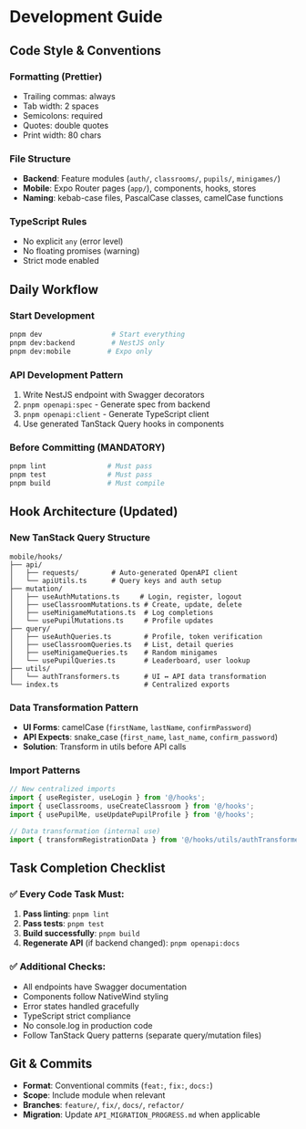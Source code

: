 # Development Guide

## Code Style & Conventions

### Formatting (Prettier)
- Trailing commas: always
- Tab width: 2 spaces  
- Semicolons: required
- Quotes: double quotes
- Print width: 80 chars

### File Structure
- **Backend**: Feature modules (`auth/`, `classrooms/`, `pupils/`, `minigames/`)
- **Mobile**: Expo Router pages (`app/`), components, hooks, stores
- **Naming**: kebab-case files, PascalCase classes, camelCase functions

### TypeScript Rules
- No explicit `any` (error level)
- No floating promises (warning)
- Strict mode enabled

## Daily Workflow

### Start Development
```bash
pnpm dev                 # Start everything
pnpm dev:backend         # NestJS only
pnpm dev:mobile         # Expo only
```

### API Development Pattern
1. Write NestJS endpoint with Swagger decorators
2. `pnpm openapi:spec` - Generate spec from backend
3. `pnpm openapi:client` - Generate TypeScript client
4. Use generated TanStack Query hooks in components

### Before Committing (MANDATORY)
```bash
pnpm lint               # Must pass
pnpm test               # Must pass
pnpm build              # Must compile
```

## Hook Architecture (Updated)

### New TanStack Query Structure
```
mobile/hooks/
├── api/
│   ├── requests/        # Auto-generated OpenAPI client
│   └── apiUtils.ts      # Query keys and auth setup
├── mutation/
│   ├── useAuthMutations.ts     # Login, register, logout
│   ├── useClassroomMutations.ts # Create, update, delete
│   ├── useMinigameMutations.ts  # Log completions
│   └── usePupilMutations.ts     # Profile updates
├── query/
│   ├── useAuthQueries.ts        # Profile, token verification
│   ├── useClassroomQueries.ts   # List, detail queries
│   ├── useMinigameQueries.ts    # Random minigames
│   └── usePupilQueries.ts       # Leaderboard, user lookup
├── utils/
│   └── authTransformers.ts      # UI ↔ API data transformation
└── index.ts                     # Centralized exports
```

### Data Transformation Pattern
- **UI Forms**: camelCase (`firstName`, `lastName`, `confirmPassword`)
- **API Expects**: snake_case (`first_name`, `last_name`, `confirm_password`)
- **Solution**: Transform in utils before API calls

### Import Patterns
```typescript
// New centralized imports
import { useRegister, useLogin } from '@/hooks';
import { useClassrooms, useCreateClassroom } from '@/hooks';
import { usePupilMe, useUpdatePupilProfile } from '@/hooks';

// Data transformation (internal use)
import { transformRegistrationData } from '@/hooks/utils/authTransformers';
```

## Task Completion Checklist

### ✅ Every Code Task Must:
1. **Pass linting**: `pnpm lint`
2. **Pass tests**: `pnpm test` 
3. **Build successfully**: `pnpm build`
4. **Regenerate API** (if backend changed): `pnpm openapi:docs`

### ✅ Additional Checks:
- All endpoints have Swagger documentation
- Components follow NativeWind styling
- Error states handled gracefully
- TypeScript strict compliance
- No console.log in production code
- Follow TanStack Query patterns (separate query/mutation files)

## Git & Commits
- **Format**: Conventional commits (`feat:`, `fix:`, `docs:`)
- **Scope**: Include module when relevant
- **Branches**: `feature/`, `fix/`, `docs/`, `refactor/`
- **Migration**: Update `API_MIGRATION_PROGRESS.md` when applicable